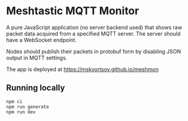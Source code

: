 # Meshtastic MQTT Monitor

A pure JavaScript application (no server backend used) that shows raw packet
data acquired from a specified MQTT server. The server should have a WebSocket
endpoint.

Nodes should publish their packets in protobuf form by disabling JSON output
in MQTT settings.

The app is deployed at <https://mskvortsov.github.io/meshmon>

## Running locally

```shell
npm ci
npm run generate
npm run dev
```
